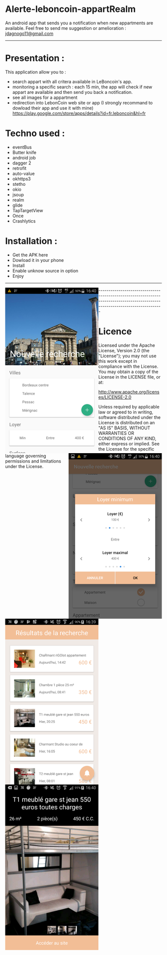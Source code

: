 # Alerte-leboncoin-appartRealm

An android app that sends you a notification when new appartments are available.
Feel free to send me suggestion or amelioration  : jdagnogo11@gmail.com

-----------------------------------------------------------------------------------------------------------------------------

# Presentation : 

This application allow you to :
  * search appart with all critera available in LeBoncoin's app.
  * monitoring a specific search : each 15 min, the app will check if new appart are available and then send you back a notification.
  * see all images for a appartment
  * redirection into LebonCoin web site or app (I strongly recommand to dowload their app and use it with mine)      https://play.google.com/store/apps/details?id=fr.leboncoin&hl=fr 

# Techno used : 

  * eventBus
  * Butter knife
  * android job
  * dagger 2
  * retrofit
  * auto-value
  * okhttps3
  * stetho
  * okio
  * jsoup
  * realm
  * glide
  * TapTargetView
  * Once
  * Crashlytics

# Installation :

  * Get the APK here
  * Dowload it in your phone
  * Install
  * Enable unknow source in option
  * Enjoy
  
-----------------------------------------------------------------------------------------------------------------------------

<img src="https://github.com/jdagnogo/Alerte-leboncoin-appart/blob/master/Screenshot_2017-06-06-16-40-24%5B1%5D.png" width="300" style=" float : left;">
<img src="https://github.com/jdagnogo/Alerte-leboncoin-appart/blob/master/Screenshot_2017-06-06-16-40-50%5B1%5D.png?raw=true" width="300" style=" float : right;">
<img src="https://github.com/jdagnogo/Alerte-leboncoin-appart/blob/master/screen/Screenshot_2017-09-01-16-39-30.png?raw=true" width="300" style=" float : left;">
<img src="https://github.com/jdagnogo/Alerte-leboncoin-appart/blob/master/screen/Screenshot_2017-09-01-16-40-07.png?raw=true" width="300" style=" float : left;">
-----------------------------------------------------------------------------------------------------------------------------

# Licence

Licensed under the Apache License, Version 2.0 (the "License"); you may not use this work except in compliance with the License. You may obtain a copy of the License in the LICENSE file, or at:

http://www.apache.org/licenses/LICENSE-2.0

Unless required by applicable law or agreed to in writing, software distributed under the License is distributed on an "AS IS" BASIS, WITHOUT WARRANTIES OR CONDITIONS OF ANY KIND, either express or implied. See the License for the specific language governing permissions and limitations under the License.
